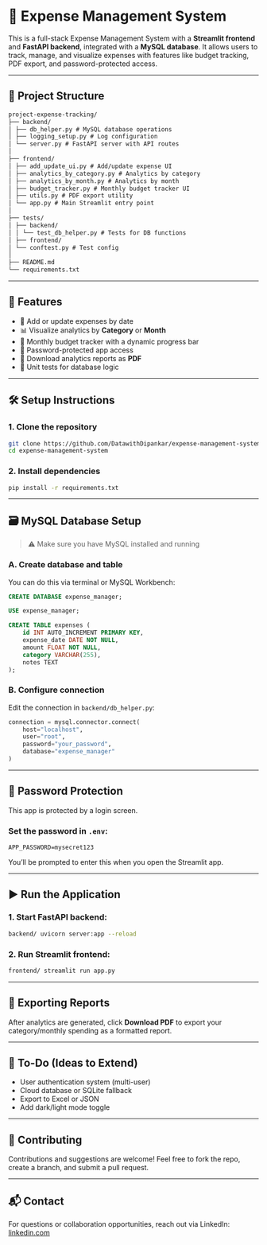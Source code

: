 

# 💸 Expense Management System

This is a full-stack Expense Management System with a **Streamlit frontend** and **FastAPI backend**, integrated with a **MySQL database**. It allows users to track, manage, and visualize expenses with features like budget tracking, PDF export, and password-protected access.


---

## 📁 Project Structure

```markdown
project-expense-tracking/
├── backend/
│ ├── db_helper.py # MySQL database operations
│ ├── logging_setup.py # Log configuration
│ └── server.py # FastAPI server with API routes
│
├── frontend/
│ ├── add_update_ui.py # Add/update expense UI
│ ├── analytics_by_category.py # Analytics by category
│ ├── analytics_by_month.py # Analytics by month
│ ├── budget_tracker.py # Monthly budget tracker UI
│ ├── utils.py # PDF export utility
│ └── app.py # Main Streamlit entry point
│
├── tests/
│ ├── backend/
│ │ └── test_db_helper.py # Tests for DB functions
│ ├── frontend/
│ └── conftest.py # Test config
│
├── README.md
└── requirements.txt
````
---

## 🚀 Features

- 📅 Add or update expenses by date
- 📊 Visualize analytics by **Category** or **Month**
- 🎯 Monthly budget tracker with a dynamic progress bar
- 🔐 Password-protected app access
- 📄 Download analytics reports as **PDF**
- 🧪 Unit tests for database logic

---

## 🛠️ Setup Instructions

### 1. Clone the repository
```bash
git clone https://github.com/DatawithDipankar/expense-management-system.git
cd expense-management-system
````

### 2. Install dependencies

```bash
pip install -r requirements.txt
```

---

## 🗃️ MySQL Database Setup

> ⚠️ Make sure you have MySQL installed and running

### A. Create database and table

You can do this via terminal or MySQL Workbench:

```sql
CREATE DATABASE expense_manager;

USE expense_manager;

CREATE TABLE expenses (
    id INT AUTO_INCREMENT PRIMARY KEY,
    expense_date DATE NOT NULL,
    amount FLOAT NOT NULL,
    category VARCHAR(255),
    notes TEXT
);
```

### B. Configure connection

Edit the connection in `backend/db_helper.py`:

```python
connection = mysql.connector.connect(
    host="localhost",
    user="root",
    password="your_password",
    database="expense_manager"
)
```

---

## 🔐 Password Protection

This app is protected by a login screen.

### Set the password in `.env`:

```
APP_PASSWORD=mysecret123
```

You’ll be prompted to enter this when you open the Streamlit app.

---

## ▶️ Run the Application

### 1. Start FastAPI backend:

```bash
backend/ uvicorn server:app --reload
```

### 2. Run Streamlit frontend:

```bash
frontend/ streamlit run app.py
```

---

## 📄 Exporting Reports

After analytics are generated, click **Download PDF** to export your category/monthly spending as a formatted report.

---

## 📌 To-Do (Ideas to Extend)

* User authentication system (multi-user)
* Cloud database or SQLite fallback
* Export to Excel or JSON
* Add dark/light mode toggle

---

## 🙌 Contributing

Contributions and suggestions are welcome! Feel free to fork the repo, create a branch, and submit a pull request.

---

## 📬 Contact

For questions or collaboration opportunities, reach out via LinkedIn: [linkedin.com](https://www.linkedin.com/in/dipankar-mane-b9663b257?lipi=urn%3Ali%3Apage%3Ad_flagship3_profile_view_base_contact_details%3BmEmSatCuRf%2BoV6n8VTN%2FLA%3D%3D)

```
